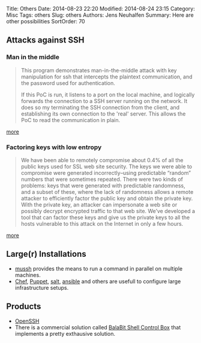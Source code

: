 Title: Others
Date: 2014-08-23 22:20
Modified: 2014-08-24 23:15
Category: Misc
Tags: others
Slug: others
Authors: Jens Neuhalfen
Summary: Here are other possibilities
SortOrder: 70

## Attacks against SSH
### Man in the middle
> This program demonstrates man-in-the-middle attack with key manipulation for ssh that intercepts the plaintext communication, and the password used for authentication.
>
> If this PoC is run, it listens to a port on the local machine, and logically forwards the connection to a SSH server running on the network. It does so my terminating the SSH connection from the client, and establishing its own connection to the 'real' server. This allows the PoC to read the communication in plain.

[more](https://github.com/baSSHtion/ssh-man-in-the-middle-attack)

### Factoring keys with low entropy
> We have been able to remotely compromise about 0.4% of all the public keys used for SSL web site security. The keys we were able to compromise were generated incorrectly–using predictable “random” numbers that were sometimes repeated. There were two kinds of problems: keys that were generated with predictable randomness, and a subset of these, where the lack of randomness allows a remote attacker to efficiently factor the public key and obtain the private key. With the private key, an attacker can impersonate a web site or possibly decrypt encrypted traffic to that web site. We’ve developed a tool that can factor these keys and give us the private keys to all the hosts vulnerable to this attack on the Internet in only a few hours. 

[more](https://freedom-to-tinker.com/blog/nadiah/new-research-theres-no-need-panic-over-factorable-keys-just-mind-your-ps-and-qs/)

## Large(r) Installations
- [mussh](http://TODO) provides the means to run a command in parallel on multiple machines.
- [Chef](https://www.getchef.com/chef/), [Puppet](http://puppetlabs.com/), [salt](http://www.saltstack.com/), [ansible](http://www.ansible.com/home) and others are usefull to configure large infrastructure setups.

## Products
- [OpenSSH](http://www.openssh.com/)
- There is a commercial solution called [BalaBit Shell Control Box](https://www.balabit.com) that implements a pretty exthausive solution.
